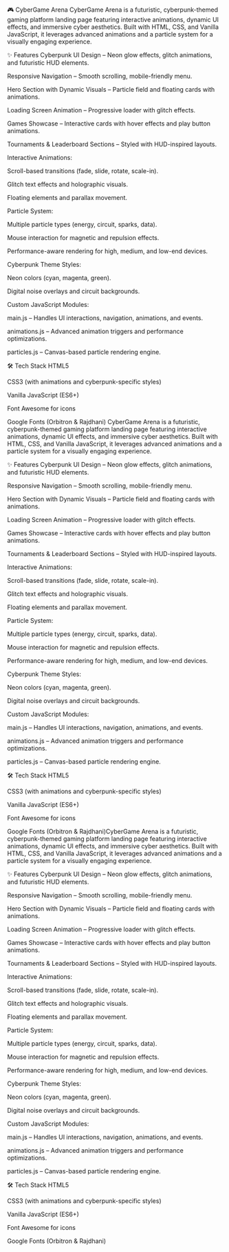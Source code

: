 🎮 CyberGame Arena
CyberGame Arena is a futuristic, cyberpunk-themed gaming platform landing page featuring interactive animations, dynamic UI effects, and immersive cyber aesthetics. Built with HTML, CSS, and Vanilla JavaScript, it leverages advanced animations and a particle system for a visually engaging experience.

✨ Features
Cyberpunk UI Design – Neon glow effects, glitch animations, and futuristic HUD elements.

Responsive Navigation – Smooth scrolling, mobile-friendly menu.

Hero Section with Dynamic Visuals – Particle field and floating cards with animations.

Loading Screen Animation – Progressive loader with glitch effects.

Games Showcase – Interactive cards with hover effects and play button animations.

Tournaments & Leaderboard Sections – Styled with HUD-inspired layouts.

Interactive Animations:

Scroll-based transitions (fade, slide, rotate, scale-in).

Glitch text effects and holographic visuals.

Floating elements and parallax movement.

Particle System:

Multiple particle types (energy, circuit, sparks, data).

Mouse interaction for magnetic and repulsion effects.

Performance-aware rendering for high, medium, and low-end devices.

Cyberpunk Theme Styles:

Neon colors (cyan, magenta, green).

Digital noise overlays and circuit backgrounds.

Custom JavaScript Modules:

main.js – Handles UI interactions, navigation, animations, and events.

animations.js – Advanced animation triggers and performance optimizations.

particles.js – Canvas-based particle rendering engine.

🛠️ Tech Stack
HTML5

CSS3 (with animations and cyberpunk-specific styles)

Vanilla JavaScript (ES6+)

Font Awesome for icons

Google Fonts (Orbitron & Rajdhani)
CyberGame Arena is a futuristic, cyberpunk-themed gaming platform landing page featuring interactive animations, dynamic UI effects, and immersive cyber aesthetics. Built with HTML, CSS, and Vanilla JavaScript, it leverages advanced animations and a particle system for a visually engaging experience.

✨ Features
Cyberpunk UI Design – Neon glow effects, glitch animations, and futuristic HUD elements.

Responsive Navigation – Smooth scrolling, mobile-friendly menu.

Hero Section with Dynamic Visuals – Particle field and floating cards with animations.

Loading Screen Animation – Progressive loader with glitch effects.

Games Showcase – Interactive cards with hover effects and play button animations.

Tournaments & Leaderboard Sections – Styled with HUD-inspired layouts.

Interactive Animations:

Scroll-based transitions (fade, slide, rotate, scale-in).

Glitch text effects and holographic visuals.

Floating elements and parallax movement.

Particle System:

Multiple particle types (energy, circuit, sparks, data).

Mouse interaction for magnetic and repulsion effects.

Performance-aware rendering for high, medium, and low-end devices.

Cyberpunk Theme Styles:

Neon colors (cyan, magenta, green).

Digital noise overlays and circuit backgrounds.

Custom JavaScript Modules:

main.js – Handles UI interactions, navigation, animations, and events.

animations.js – Advanced animation triggers and performance optimizations.

particles.js – Canvas-based particle rendering engine.

🛠️ Tech Stack
HTML5

CSS3 (with animations and cyberpunk-specific styles)

Vanilla JavaScript (ES6+)

Font Awesome for icons

Google Fonts (Orbitron & Rajdhani)CyberGame Arena is a futuristic, cyberpunk-themed gaming platform landing page featuring interactive animations, dynamic UI effects, and immersive cyber aesthetics. Built with HTML, CSS, and Vanilla JavaScript, it leverages advanced animations and a particle system for a visually engaging experience.

✨ Features
Cyberpunk UI Design – Neon glow effects, glitch animations, and futuristic HUD elements.

Responsive Navigation – Smooth scrolling, mobile-friendly menu.

Hero Section with Dynamic Visuals – Particle field and floating cards with animations.

Loading Screen Animation – Progressive loader with glitch effects.

Games Showcase – Interactive cards with hover effects and play button animations.

Tournaments & Leaderboard Sections – Styled with HUD-inspired layouts.

Interactive Animations:

Scroll-based transitions (fade, slide, rotate, scale-in).

Glitch text effects and holographic visuals.

Floating elements and parallax movement.

Particle System:

Multiple particle types (energy, circuit, sparks, data).

Mouse interaction for magnetic and repulsion effects.

Performance-aware rendering for high, medium, and low-end devices.

Cyberpunk Theme Styles:

Neon colors (cyan, magenta, green).

Digital noise overlays and circuit backgrounds.

Custom JavaScript Modules:

main.js – Handles UI interactions, navigation, animations, and events.

animations.js – Advanced animation triggers and performance optimizations.

particles.js – Canvas-based particle rendering engine.

🛠️ Tech Stack
HTML5

CSS3 (with animations and cyberpunk-specific styles)

Vanilla JavaScript (ES6+)

Font Awesome for icons

Google Fonts (Orbitron & Rajdhani)
